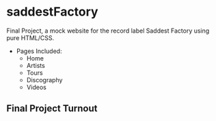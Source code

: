 # saddestFactory
Final Project, a mock website for the record label Saddest Factory using pure HTML/CSS.
- Pages Included:
  - Home
  - Artists
  - Tours
  - Discography
  - Videos

## Final Project Turnout



